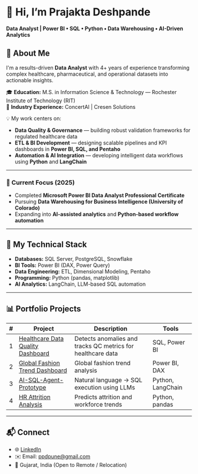 # 👋 Hi, I’m Prajakta Deshpande

**Data Analyst | Power BI • SQL • Python • Data Warehousing • AI-Driven Analytics**

## 👋 About Me  

I'm a results-driven **Data Analyst** with 4+ years of experience transforming complex healthcare, pharmaceutical, and operational datasets into actionable insights.  

🎓 **Education:** M.S. in Information Science & Technology — Rochester Institute of Technology (RIT)  
🏢 **Industry Experience:** ConcertAI | Cresen Solutions  

💡 My work centers on:  
- **Data Quality & Governance** — building robust validation frameworks for regulated healthcare data  
- **ETL & BI Development** — designing scalable pipelines and KPI dashboards in **Power BI, SQL, and Pentaho**  
- **Automation & AI Integration** — developing intelligent data workflows using **Python** and **LangChain**

---

### 🚀 Current Focus (2025)
- Completed **Microsoft Power BI Data Analyst Professional Certificate**  
- Pursuing **Data Warehousing for Business Intelligence (University of Colorado)**  
- Expanding into **AI-assisted analytics** and **Python-based workflow automation**

---

## 🧰 My Technical Stack
- **Databases:** SQL Server, PostgreSQL, Snowflake  
- **BI Tools:** Power BI (DAX, Power Query)  
- **Data Engineering:** ETL, Dimensional Modeling, Pentaho  
- **Programming:** Python (pandas, matplotlib)  
- **AI Analytics:** LangChain, LLM-based SQL automation  

---

## 📊 Portfolio Projects
| # | Project | Description | Tools |
|---|----------|--------------|-------|
| 1 | [Healthcare Data Quality Dashboard](https://github.com/ppd1073/healthcare-data-quality-analytics) | Detects anomalies and tracks QC metrics for healthcare data | SQL, Power BI |
| 2 | [Global Fashion Trend Dashboard](https://github.com/ppd1073/Global-fashion-retail-analytics) | Global fashion trend analysis | Power BI, DAX |
| 3 | [AI-SQL-Agent-Prototype](https://github.com/ppd1073/AI-SQL-Agent-Prototype) | Natural language → SQL execution using LLMs | Python, LangChain |
| 4 | [HR Attrition Analysis](https://github.com/ppd1073/hr-attrition-analysis) | Predicts attrition and workforce trends | Python, pandas |

---

## 📬 Connect
- 🌐 [LinkedIn](https://linkedin.com/in/prajakta-deshpande)
- ✉️ Email: ppdpune@gmail.com
- 📍 Gujarat, India (Open to Remote / Relocation)
